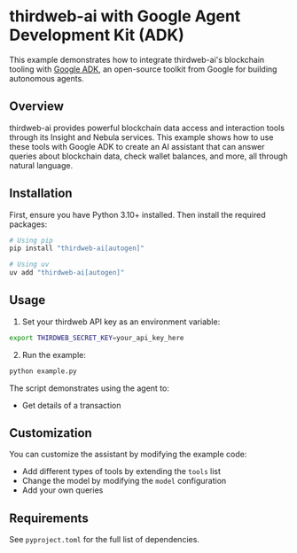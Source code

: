 # thirdweb-ai with Google Agent Development Kit (ADK)

This example demonstrates how to integrate thirdweb-ai's blockchain tooling with [Google ADK](https://github.com/google/adk-python), an open-source toolkit from Google for building autonomous agents.

## Overview

thirdweb-ai provides powerful blockchain data access and interaction tools through its Insight and Nebula services. This example shows how to use these tools with Google ADK to create an AI assistant that can answer queries about blockchain data, check wallet balances, and more, all through natural language.

## Installation

First, ensure you have Python 3.10+ installed. Then install the required packages:

```bash
# Using pip
pip install "thirdweb-ai[autogen]"

# Using uv
uv add "thirdweb-ai[autogen]"
```

## Usage

1. Set your thirdweb API key as an environment variable:
```bash
export THIRDWEB_SECRET_KEY=your_api_key_here
```

2. Run the example:
```bash
python example.py
```

The script demonstrates using the agent to:
- Get details of a transaction

## Customization

You can customize the assistant by modifying the example code:
- Add different types of tools by extending the `tools` list
- Change the model by modifying the `model` configuration
- Add your own queries

## Requirements

See `pyproject.toml` for the full list of dependencies. 
